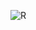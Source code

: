 ![R](https://user-images.githubusercontent.com/52586872/153749179-56ed7ec7-6d00-4312-b0d0-bb66888ffaa0.jpeg)

